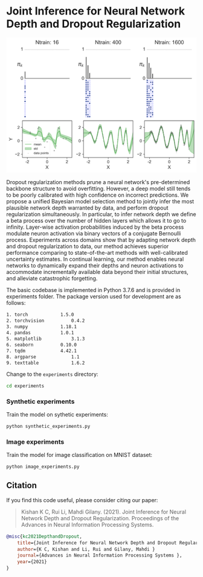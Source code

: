 Joint Inference for Neural Network Depth and Dropout Regularization 
============================================
![](images/synthetic_experiment.png)

Dropout regularization methods prune a neural network's pre-determined backbone structure to avoid overfitting. However, a deep model still tends to be poorly calibrated with high confidence on incorrect predictions. We propose a unified Bayesian model selection method to jointly infer the most plausible network depth warranted by data, and perform dropout regularization simultaneously. In particular, to infer network depth we define a beta process over the number of hidden layers which allows it to go to infinity. Layer-wise activation probabilities induced by the beta process modulate neuron activation via binary vectors of a conjugate Bernoulli process. Experiments across domains show that by adapting network depth and dropout regularization to data, our method achieves superior performance comparing to state-of-the-art methods with well-calibrated uncertainty estimates. In continual learning, our method enables neural networks to dynamically expand their depths and neuron activations to accommodate incrementally available data beyond their initial structures, and alleviate catastrophic forgetting.

The basic codebase is implemented in Python 3.7.6 and is provided in experiments folder. The package version used for development are as follows:
```
1. torch 	        1.5.0
2. torchvision 	        0.4.2
3. numpy 	        1.18.1
4. pandas 	        1.0.1
5. matplotlib 	        3.1.3
6. seaborn 	        0.10.0
7. tqdm 	        4.42.1
8. argparse 	        1.1
9. texttable 	        1.6.2
```

Change to the `experiments` directory:
```bash
cd experiments
```

### Synthetic experiments

Train the model on sythetic experiments:
```bash
python synthetic_experiments.py
```

### Image experiments
Train the model for image classification on MNIST dataset:
```bash
python image_experiments.py
```

## Citation

If you find this code useful, please consider citing our paper:

> Kishan K C, Rui Li, Mahdi Gilany. (2021). Joint Inference for Neural Network Depth and Dropout Regularization. Proceedings of the Advances in Neural Information Processing Systems. 

```bibtex
@misc{kc2021DepthandDropout,
    title={Joint Inference for Neural Network Depth and Dropout Regularization},
    author={K C, Kishan and Li, Rui and Gilany, Mahdi }
    journal={Advances in Neural Information Processing Systems },
    year={2021}
}
``` 